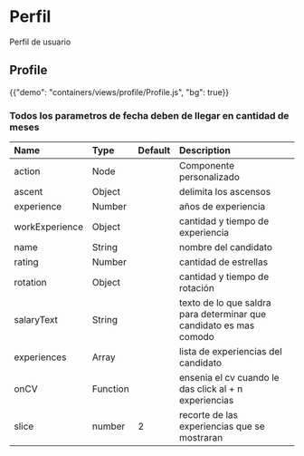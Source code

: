 # Perfil

<p class="description">Perfil de usuario</p>

## Profile

{{"demo": "containers/views/profile/Profile.js", "bg": true}}

### Todos los parametros de fecha deben de llegar en cantidad de meses

| Name           | Type     | Default | Description                                                  |
| :------------- | :------- | :------ | :----------------------------------------------------------- |
| action         | Node     |         | Componente personalizado                                     |
| ascent         | Object   |         | delimita los ascensos                                        |
| experience     | Number   |         | años de experiencia                                          |
| workExperience | Object   |         | cantidad y tiempo de experiencia                             |
| name           | String   |         | nombre del candidato                                         |
| rating         | Number   |         | cantidad de estrellas                                        |
| rotation       | Object   |         | cantidad y tiempo de rotación                                |
| salaryText     | String   |         | texto de lo que saldra para determinar que candidato es mas comodo |
| experiences    | Array    |         | lista de experiencias del candidato                          |
| onCV           | Function |         | ensenia el cv cuando le das click al + n experiencias        |
| slice          | number   | 2       | recorte de las experiencias que se mostraran                 |

